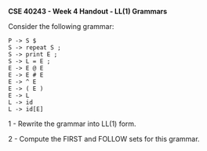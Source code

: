 **CSE 40243 - Week 4 Handout - LL(1) Grammars**

Consider the following grammar:
```
P -> S $
S -> repeat S ;
S -> print E ;
S -> L = E ;
E -> E @ E
E -> E # E
E -> ^ E
E -> ( E )
E -> L
L -> id
L -> id[E]
```

1 - Rewrite the grammar into LL(1) form.

2 - Compute the FIRST and FOLLOW sets for this grammar.

